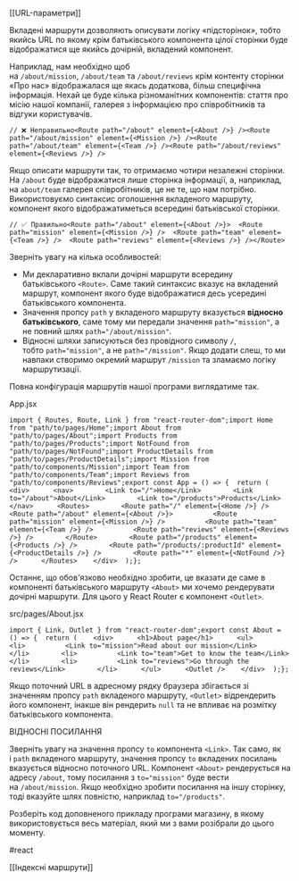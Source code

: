 [[URL-параметри]]

Вкладені маршрути дозволяють описувати логіку «підсторінок», тобто якийсь URL по якому крім батьківського компонента цілої сторінки буде відображатися ще якийсь дочірній, вкладений компонент.

Наприклад, нам необхідно щоб на `/about/mission`, `/about/team` та `/about/reviews` крім контенту сторінки «Про нас» відображалася ще якась додаткова, більш специфічна інформація. Нехай це буде кілька різноманітних компонентів: стаття про місію нашої компанії, галерея з інформацією про співробітників та відгуки користувачів.

```
// ❌ Неправильно<Route path="/about" element={<About />} /><Route path="/about/mission" element={<Mission />} /><Route path="/about/team" element={<Team />} /><Route path="/about/reviews" element={<Reviews />} />
```

Якщо описати маршрути так, то отримаємо чотири незалежні сторінки. На `/about` буде відображатися лише сторінка інформації, а, наприклад, на `about/team` галерея співробітників, це не те, що нам потрібно. Використовуємо синтаксис оголошення вкладеного маршруту, компонент якого відображатиметься всередині батьківської сторінки.

```
// ✅ Правильно<Route path="/about" element={<About />}>  <Route path="mission" element={<Mission />} />  <Route path="team" element={<Team />} />  <Route path="reviews" element={<Reviews />} /></Route>
```

Зверніть увагу на кілька особливостей:

-   Ми декларативно вклали дочірні маршрути всередину батьківського `<Route>`. Саме такий синтаксис вказує на вкладений маршрут, компонент якого буде відображатися десь усередині батьківського компонента.
-   Значення пропсу `path` у вкладеного маршруту вказується **відносно батьківського**, саме тому ми передали значення `path="mission"`, а не повний шлях `path="/about/mission"`.
-   Відносні шляхи записуються без провідного символу `/`, тобто `path="mission"`, а не `path="/mission"`. Якщо додати слеш, то ми навпаки створимо окремий маршрут `/mission` та зламаємо логіку маршрутизації.

Повна конфігурація маршрутів нашої програми виглядатиме так.

App.jsx

```
import { Routes, Route, Link } from "react-router-dom";import Home from "path/to/pages/Home";import About from "path/to/pages/About";import Products from "path/to/pages/Products";import NotFound from "path/to/pages/NotFound";import ProductDetails from "path/to/pages/ProductDetails";import Mission from "path/to/components/Mission";import Team from "path/to/components/Team";import Reviews from "path/to/components/Reviews";export const App = () => {  return (    <div>      <nav>        <Link to="/">Home</Link>        <Link to="/about">About</Link>        <Link to="/products">Products</Link>      </nav>      <Routes>        <Route path="/" element={<Home />} />        <Route path="/about" element={<About />}>          <Route path="mission" element={<Mission />} />          <Route path="team" element={<Team />} />          <Route path="reviews" element={<Reviews />} />        </Route>        <Route path="/products" element={<Products />} />        <Route path="/products/:productId" element={<ProductDetails />} />        <Route path="*" element={<NotFound />} />      </Routes>    </div>  );};
```

Останнє, що обов'язково необхідно зробити, це вказати де саме в компоненті батьківського маршруту `<About>` ми хочемо рендерувати дочірні маршрути. Для цього у React Router є компонент `<Outlet>`.

src/pages/About.jsx

```
import { Link, Outlet } from "react-router-dom";export const About = () => {  return (    <div>      <h1>About page</h1>      <ul>        <li>          <Link to="mission">Read about our mission</Link>        </li>        <li>          <Link to="team">Get to know the team</Link>        </li>        <li>          <Link to="reviews">Go through the reviews</Link>        </li>      </ul>      <Outlet />    </div>  );};
```

Якщо поточний URL в адресному рядку браузера збігається зі значенням пропсу `path` вкладеного маршруту, `<Outlet>` відрендерить його компонент, інакше він рендерить `null` та не впливає на розмітку батьківського компонента.

ВІДНОСНІ ПОСИЛАННЯ

Зверніть увагу на значення пропсу `to` компонента `<Link>`. Так само, як і `path` вкладеного маршруту, значення пропсу `to` вкладених посилань вказується відносно поточного URL. Компонент `<About>` рендерується на адресу `/about`, тому посилання з `to="mission"` буде вести на `/about/mission`. Якщо необхідно зробити посилання на іншу сторінку, тоді вказуйте шлях повністю, наприклад `to="/products"`.

Розберіть код доповненого прикладу програми магазину, в якому використовується весь матеріал, який ми з вами розібрали до цього моменту.

#react 

[[Індексні маршрути]]
